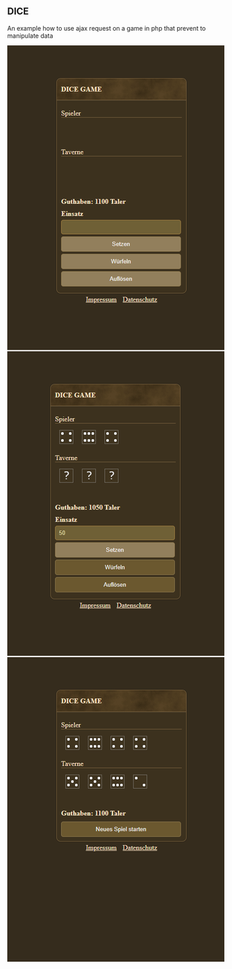 ## DICE
An example how to use ajax request on a game in php that prevent to manipulate data

![image](https://github.com/Tolan87/dice/blob/main/dist/public/img/preview/dice_game_01.png)
![image](https://github.com/Tolan87/dice/blob/main/dist/public/img/preview/dice_game_02.png)
![image](https://github.com/Tolan87/dice/blob/main/dist/public/img/preview/dice_game_03.png)
